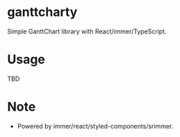 # ganttcharty
Simple GanttChart library with React/immer/TypeScript.

# Usage
TBD

# Note
- Powered by immer/react/styled-components/srimmer.

